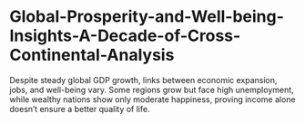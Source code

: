 # Global-Prosperity-and-Well-being-Insights-A-Decade-of-Cross-Continental-Analysis
Despite steady global GDP growth, links between economic expansion, jobs, and well-being vary. Some regions grow but face high unemployment, while wealthy nations show only moderate happiness, proving income alone doesn’t ensure a better quality of life.
